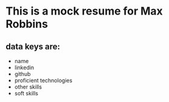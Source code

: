 # This is a mock resume for Max Robbins

## data keys are:
- name
- linkedin
- github
- proficient technologies
- other skills
- soft skills
